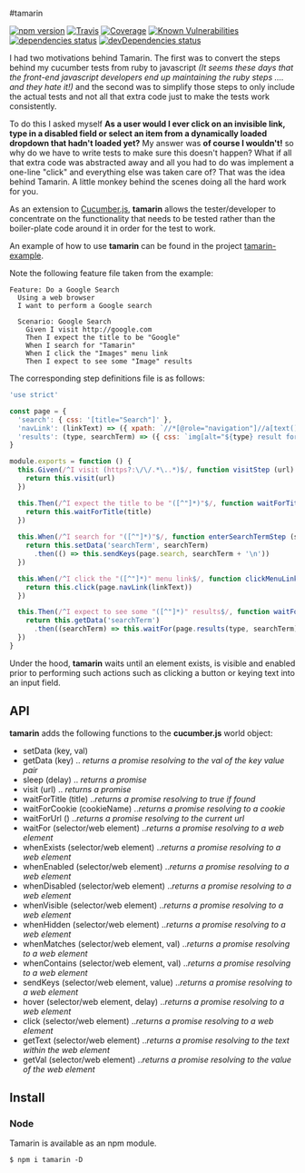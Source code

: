 #tamarin

<p align="left">
  <a href="https://www.npmjs.com/package/tamarin"><img src="https://img.shields.io/npm/v/tamarin.svg" alt="npm version"></a>
  <a href="https://travis-ci.org/ajaxscape/tamarin"><img src="https://img.shields.io/travis/ajaxscape/tamarin/master.svg" alt="Travis"></a>
  <a href="https://coveralls.io/github/ajaxscape/tamarin"><img src="https://coveralls.io/repos/github/ajaxscape/tamarin/badge.svg" alt="Coverage"></a>
  <a href="https://snyk.io/test/npm/tamarin"><img src="https://snyk.io/test/npm/tamarin/badge.svg" alt="Known Vulnerabilities" data-canonical-src="https://snyk.io/test/npm/tamarin" style="max-width:100%;"></a>
  <a href="https://david-dm.org/ajaxscape/tamarin"><img src="https://david-dm.org/ajaxscape/tamarin/status.svg" alt="dependencies status"></a>
  <a href="https://david-dm.org/ajaxscape/tamarin"><img src="https://david-dm.org/ajaxscape/tamarin/dev-status.svg" alt="devDependencies status"></a>
</p>

I had two motivations behind Tamarin.  The first was to convert the steps behind my cucumber tests from ruby to javascript _(It seems these days that the front-end javascript developers end up maintaining the ruby steps .... and they hate it!)_ and the second was to simplify those steps to only include the actual tests and not all that extra code just to make the tests work consistently.  

To do this I asked myself __As a user would I ever click on an invisible link, type in a disabled field or select an item from a dynamically loaded dropdown that hadn't loaded yet?__  My answer was __of course I wouldn't!__ so why do we have to write tests to make sure this doesn't happen?  What if all that extra code was abstracted away and all you had to do was implement a one-line "click" and everything else was taken care of?
That was the idea behind Tamarin.  A little monkey behind the scenes doing all the hard work for you.

As an extension to [Cucumber.js](https://www.npmjs.com/package/cucumber), __tamarin__ allows the tester/developer to concentrate on the functionality that needs to be tested rather than the boiler-plate code around it in order for the test to work.

An example of how to use __tamarin__ can be found in the project [tamarin-example](https://github.com/ajaxscape/tamarin-example).

Note the following feature file taken from the example:

```gherkin
Feature: Do a Google Search
  Using a web browser
  I want to perform a Google search

  Scenario: Google Search
    Given I visit http://google.com
    Then I expect the title to be "Google"
    When I search for "Tamarin"
    When I click the "Images" menu link
    Then I expect to see some "Image" results
```

The corresponding step definitions file is as follows:

```javascript
'use strict'

const page = {
  'search': { css: '[title="Search"]' },
  'navLink': (linkText) => ({ xpath: `//*[@role="navigation"]//a[text()="${linkText}"]` }),
  'results': (type, searchTerm) => ({ css: `img[alt="${type} result for ${searchTerm}"]` })
}

module.exports = function () {
  this.Given(/^I visit (https?:\/\/.*\..*)$/, function visitStep (url) {
    return this.visit(url)
  })

  this.Then(/^I expect the title to be "([^"]*)"$/, function waitForTitleStep (title) {
    return this.waitForTitle(title)
  })
  
  this.When(/^I search for "([^"]*)"$/, function enterSearchTermStep (searchTerm) {
    return this.setData('searchTerm', searchTerm)
      .then(() => this.sendKeys(page.search, searchTerm + '\n'))
  })

  this.When(/^I click the "([^"]*)" menu link$/, function clickMenuLinkStep (linkText) {
    return this.click(page.navLink(linkText))
  })

  this.Then(/^I expect to see some "([^"]*)" results$/, function waitForResultsStep (type) {
    return this.getData('searchTerm')
      .then((searchTerm) => this.waitFor(page.results(type, searchTerm)))
  })
}
```

Under the hood, __tamarin__ waits until an element exists, is visible and enabled prior to performing such actions such as clicking a button or keying text into an input field.

## API
__tamarin__ adds the following functions to the __cucumber.js__ world object:
* setData (key, val)
* getData (key) .. _returns a promise resolving to the val of the key value pair_
* sleep (delay) .. _returns a promise_
* visit (url) .. _returns a promise_
* waitForTitle (title) .._returns a promise resolving to true if found_
* waitForCookie (cookieName) .._returns a promise resolving to a cookie_
* waitForUrl () .._returns a promise resolving to the current url_
* waitFor (selector/web element) .._returns a promise resolving to a web element_
* whenExists (selector/web element) .._returns a promise resolving to a web element_
* whenEnabled (selector/web element) .._returns a promise resolving to a web element_
* whenDisabled (selector/web element) .._returns a promise resolving to a web element_
* whenVisible (selector/web element) .._returns a promise resolving to a web element_
* whenHidden (selector/web element) .._returns a promise resolving to a web element_
* whenMatches (selector/web element, val) .._returns a promise resolving to a web element_
* whenContains (selector/web element, val) .._returns a promise resolving to a web element_
* sendKeys (selector/web element, value) .._returns a promise resolving to a web element_
* hover (selector/web element, delay) .._returns a promise resolving to a web element_
* click (selector/web element) .._returns a promise resolving to a web element_
* getText (selector/web element) .._returns a promise resolving to the text within the web element_
* getVal (selector/web element) .._returns a promise resolving to the value of the web element_

## Install

### Node

Tamarin is available as an npm module.

``` shell
$ npm i tamarin -D
```
